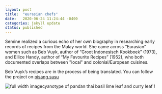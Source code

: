 ```yaml
---
layout: post
title:  "eurasian chefs"
date:   2020-06-24 11:24:44 -0400
categories: jekyll update
status: published
---
```

Semine realized a curious echo of her own biography in researching early records of recipes from the Malay world. She came across “Eurasian” women such as Beb Vuyk, author of “Groot Indonesisch Kookboek” (1973), and Ellice Handy, author of “My Favourite Recipes” (1952), who both documented overlaps between "local" and colonial/European cuisines. 

Beb Vuyk’s recipes are in the process of being translated. You can follow the project on [pisang.susu](https://pisangsusu.com "pisangsusu") 

<span class="marginnote">
	<img src="{{ 'IMG_7440.JPG' | prepend: site.baseurl }}" alt="full width image" />cyanotype of pandan thai basil lime leaf and curry leaf 
</span>!
